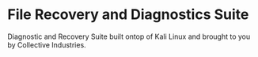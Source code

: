 # File Recovery and Diagnostics Suite

Diagnostic and Recovery Suite built ontop of Kali Linux and brought to you by Collective Industries.

